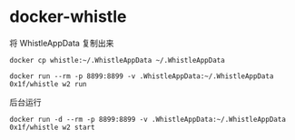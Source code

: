 # docker-whistle

将 WhistleAppData 复制出来

```
docker cp whistle:~/.WhistleAppData ~/.WhistleAppData
```

```
docker run --rm -p 8899:8899 -v .WhistleAppData:~/.WhistleAppData 0x1f/whistle w2 run
```

后台运行

```
docker run -d --rm -p 8899:8899 -v .WhistleAppData:~/.WhistleAppData 0x1f/whistle w2 start
```